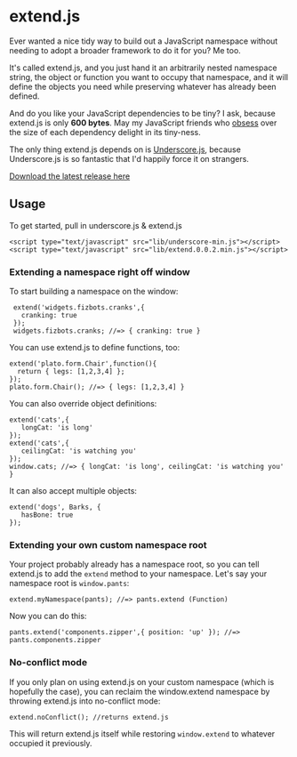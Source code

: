 # extend.js

Ever wanted a nice tidy way to build out a JavaScript namespace without needing to adopt a broader framework to do it for you? Me too.

It's called extend.js, and you just hand it an arbitrarily nested namespace string, the object or function you want to occupy that namespace, and it will define the objects you need while preserving whatever has already been defined.

And do you like your JavaScript dependencies to be tiny? I ask, because extend.js is only **600 bytes**. May my JavaScript friends who [obsess](http://twitter.com/dmosher/status/73158951235108866) over the size of each dependency delight in its tiny-ness.

The only thing extend.js depends on is [Underscore.js](http://documentcloud.github.com/underscore/), because Underscore.js is so fantastic that I'd happily force it on strangers.

[Download the latest release here](https://github.com/searls/extend.js/releases)

## Usage

To get started, pull in underscore.js & extend.js

    <script type="text/javascript" src="lib/underscore-min.js"></script>
    <script type="text/javascript" src="lib/extend.0.0.2.min.js"></script>

### Extending a namespace right off window

To start building a namespace on the window:

     extend('widgets.fizbots.cranks',{
       cranking: true
     });
     widgets.fizbots.cranks; //=> { cranking: true }

You can use extend.js to define functions, too:

    extend('plato.form.Chair',function(){
      return { legs: [1,2,3,4] };
    });
    plato.form.Chair(); //=> { legs: [1,2,3,4] }

You can also override object definitions:

    extend('cats',{
       longCat: 'is long'
    });
    extend('cats',{
       ceilingCat: 'is watching you'
    });
    window.cats; //=> { longCat: 'is long', ceilingCat: 'is watching you' }

It can also accept multiple objects:

    extend('dogs', Barks, {
       hasBone: true
    });
    
### Extending your own custom namespace root

Your project probably already has a namespace root, so you can tell extend.js to add the `extend` method to your namespace. Let's say your namespace root is `window.pants`:

    extend.myNamespace(pants); //=> pants.extend (Function)

Now you can do this:

    pants.extend('components.zipper',{ position: 'up' }); //=> pants.components.zipper

### No-conflict mode

If you only plan on using extend.js on your custom namespace (which is hopefully the case), you can reclaim the window.extend namespace by throwing extend.js into no-conflict mode:

    extend.noConflict(); //returns extend.js

This will return extend.js itself while restoring `window.extend` to whatever occupied it previously.
